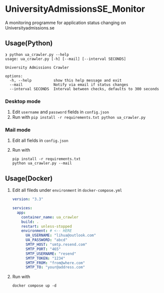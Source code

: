 # UniversityAdmissionsSE_Monitor
A monitoring programme for application status changing on Universityadmissions.se

## Usage(Python)

```
❯ python ua_crawler.py --help
usage: ua_crawler.py [-h] [--mail] [--interval SECONDS]

University Admissions Crawler

options:
  -h, --help          show this help message and exit
  --mail              Notify via email if status changes
  --interval SECONDS  Interval between checks, defaults to 300 seconds
```

### Desktop mode

1.   Edit `username`  and  `password`  fields in `config.json`
2.   Run with
	```
	pip install -r requirements.txt
	python ua_crawler.py
	```

### Mail mode

1.   Edit all fields in `config.json`

2.   Run with

     ```
     pip install -r requirements.txt
     python ua_crawler.py --mail
     ```

## Usage(Docker)

1.   Edit all fileds under `environment` in `docker-compose.yml`

     ```yaml
     version: "3.3"
     
     services:
       app:
         container_name: ua_crawler
         build: .
         restart: unless-stopped
         environment: # <-- HERE
           UA_USERNAME: "lihua@outlook.com"
           UA_PASSWORD: "abcd"
           SMTP_HOST: "smtp.resend.com"
           SMTP_PORT: "465"
           SMTP_USERNAME: "resend"
           SMTP_TOKEN: "1234"
           SMTP_FROM: "from@where.com"
           SMTP_TO: "your@address.com"
     ```

2.   Run with

     ```
     docker compose up -d
     ```

     
